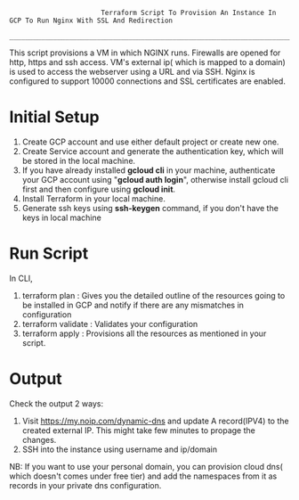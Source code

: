                            Terraform Script To Provision An Instance In GCP To Run Nginx With SSL And Redirection
                           ______________________________________________________________________________________

This script provisions a VM in which NGINX runs. Firewalls are opened for http, https and ssh access. VM's external ip( which is mapped to a domain) is used to access the webserver using a URL and via SSH. Nginx is configured to support 10000 connections and SSL certificates are enabled.

Initial Setup
===============

1. Create GCP account and use either default project or create new one.
2. Create Service account and generate the authentication key, which will be stored in the local machine.
3. If you have already installed **gcloud cli** in your machine, authenticate your GCP account using "**gcloud auth login**", otherwise install gcloud cli first and then configure using **gcloud init**.
4. Install Terraform in your local machine.
5. Generate ssh keys using **ssh-keygen** command, if you don't have the keys in local machine

Run Script
==========

In CLI,

  1. terraform plan : Gives you the detailed outline of the resources going to be installed in GCP and notify if there are any mismatches in  configuration
  2. terraform validate : Validates your configuration 
  3. terraform apply : Provisions all the resources as mentioned in your script.

Output
======
Check  the output 2 ways:

 1. Visit https://my.noip.com/dynamic-dns and update A record(IPV4) to the created external IP. This might take few minutes to propage the changes.
 2. SSH into the instance using username and ip/domain

NB: If you want to use your personal domain, you can provision cloud dns( which doesn't comes under free tier) and add the namespaces from it as records in your private dns configuration.
